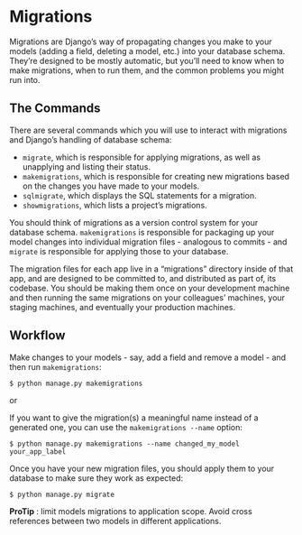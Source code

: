# Migrations

Migrations are Django’s way of propagating changes you make to your models (adding a field, deleting a model, etc.) into your database schema. They’re designed to be mostly automatic, but you’ll need to know when to make migrations, when to run them, and the common problems you might run into.

## The Commands

There are several commands which you will use to interact with migrations and Django’s handling of database schema:

- `migrate`, which is responsible for applying migrations, as well as unapplying and listing their status.
- `makemigrations`, which is responsible for creating new migrations based on the changes you have made to your models.
- `sqlmigrate`, which displays the SQL statements for a migration.
- `showmigrations`, which lists a project’s migrations.

You should think of migrations as a version control system for your database schema. `makemigrations` is responsible for packaging up your model changes into individual migration files - analogous to commits - and `migrate` is responsible for applying those to your database.

The migration files for each app live in a “migrations” directory inside of that app, and are designed to be committed to, and distributed as part of, its codebase. You should be making them once on your development machine and then running the same migrations on your colleagues’ machines, your staging machines, and eventually your production machines.

## Workflow

Make changes to your models - say, add a field and remove a model - and then run `makemigrations`:

```sh
$ python manage.py makemigrations
```

or

If you want to give the migration(s) a meaningful name instead of a generated one, you can use the `makemigrations --name` option:

    $ python manage.py makemigrations --name changed_my_model your_app_label

Once you have your new migration files, you should apply them to your database to make sure they work as expected:

    $ python manage.py migrate

**ProTip** : limit models migrations to application scope. Avoid cross references between two models in different applications.
